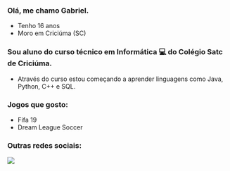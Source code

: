 ### Olá, me chamo Gabriel.

- Tenho 16 anos
- Moro em Criciúma (SC)

### Sou aluno do curso técnico em Informática 💻 do Colégio Satc de Criciúma.
- Através do curso estou começando a aprender linguagens como Java, Python, C++ e SQL.


### Jogos que gosto:
- Fifa 19
- Dream League Soccer


### Outras redes sociais:

<div>
<a href="https://www.youtube.com/channel/UCtVMM4SALuLfQHSH5122ysg" target="_blank"><img src="https://img.shields.io/badge/YouTube-FF0000?style=for-the-badge&logo=youtube&logoColor=white" target="_blank"></a>
